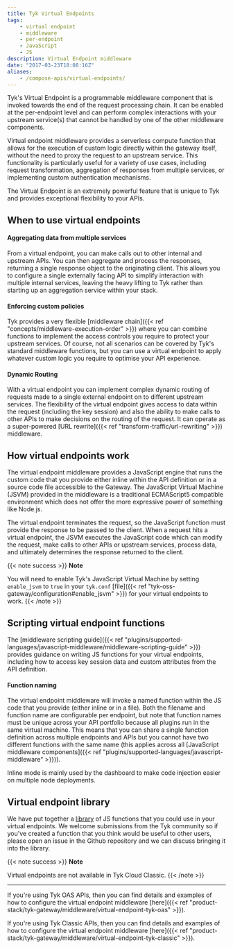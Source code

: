 ```yaml
---
title: Tyk Virtual Endpoints
tags:
    - virtual endpoint
    - middleware
    - per-endpoint
    - JavaScript
    - JS
description: Virtual Endpoint middleware
date: "2017-03-23T18:08:16Z"
aliases:
    - /compose-apis/virtual-endpoints/
---
```


Tyk's Virtual Endpoint is a programmable middleware component that is invoked towards the end of the request processing chain. It can be enabled at the per-endpoint level and can perform complex interactions with your upstream service(s) that cannot be handled by one of the other middleware components.

Virtual endpoint middleware provides a serverless compute function that allows for the execution of custom logic directly within the gateway itself, without the need to proxy the request to an upstream service. This functionality is particularly useful for a variety of use cases, including request transformation, aggregation of responses from multiple services, or implementing custom authentication mechanisms.

The Virtual Endpoint is an extremely powerful feature that is unique to Tyk and provides exceptional flexibility to your APIs.

## When to use virtual endpoints

#### Aggregating data from multiple services

From a virtual endpoint, you can make calls out to other internal and upstream APIs. You can then aggregate and process the responses, returning a single response object to the originating client. This allows you to configure a single externally facing API to simplify interaction with multiple internal services, leaving the heavy lifting to Tyk rather than starting up an aggregation service within your stack.

#### Enforcing custom policies

Tyk provides a very flexible [middleware chain]({{< ref "concepts/middleware-execution-order" >}}) where you can combine functions to implement the access controls you require to protect your upstream services. Of course, not all scenarios can be covered by Tyk's standard middleware functions, but you can use a virtual endpoint to apply whatever custom logic you require to optimise your API experience.

#### Dynamic Routing

With a virtual endpoint you can implement complex dynamic routing of requests made to a single external endpoint on to different upstream services. The flexibility of the virtual endpoint gives access to data within the request (including the key session) and also the ability to make calls to other APIs to make decisions on the routing of the request. It can operate as a super-powered [URL rewrite]({{< ref "transform-traffic/url-rewriting" >}}) middleware.

## How virtual endpoints work

The virtual endpoint middleware provides a JavaScript engine that runs the custom code that you provide either inline within the API definition or in a source code file accessible to the Gateway. The JavaScript Virtual Machine (JSVM) provided in the middleware is a traditional ECMAScript5 compatible environment which does not offer the more expressive power of something like Node.js.

The virtual endpoint terminates the request, so the JavaScript function must provide the response to be passed to the client. When a request hits a virtual endpoint, the JSVM executes the JavaScript code which can modify the request, make calls to other APIs or upstream services, process data, and ultimately determines the response returned to the client.

{{< note success >}}
**Note**

You will need to enable Tyk's JavaScript Virtual Machine by setting `enable_jsvm` to `true` in your `tyk.conf` [file]({{< ref "tyk-oss-gateway/configuration#enable_jsvm" >}}) for your virtual endpoints to work.
{{< /note >}}

## Scripting virtual endpoint functions

The [middleware scripting guide]({{< ref "plugins/supported-languages/javascript-middleware/middleware-scripting-guide" >}}) provides guidance on writing JS functions for your virtual endpoints, including how to access key session data and custom attributes from the API definition.

#### Function naming

The virtual endpoint middleware will invoke a named function within the JS code that you provide (either inline or in a file). Both the filename and function name are configurable per endpoint, but note that function names must be unique across your API portfolio because all plugins run in the same virtual machine. This means that you can share a single function definition across multiple endpoints and APIs but you cannot have two different functions with the same name (this applies across all [JavaScript middleware components]({{< ref "plugins/supported-languages/javascript-middleware" >}})).

Inline mode is mainly used by the dashboard to make code injection easier on multiple node deployments.

## Virtual endpoint library

We have put together a [library](https://github.com/TykTechnologies/custom-plugins#virtual-endpoints) of JS functions that you could use in your virtual endpoints. We welcome submissions from the Tyk community so if you've created a function that you think would be useful to other users, please open an issue in the Github repository and we can discuss bringing it into the library.

{{< note success >}}
**Note**

Virtual endpoints are not available in Tyk Cloud Classic.
{{< /note >}}

<hr>

If you're using Tyk OAS APIs, then you can find details and examples of how to configure the virtual endpoint middleware [here]({{< ref "product-stack/tyk-gateway/middleware/virtual-endpoint-tyk-oas" >}}).

If you're using Tyk Classic APIs, then you can find details and examples of how to configure the virtual endpoint middleware [here]({{< ref "product-stack/tyk-gateway/middleware/virtual-endpoint-tyk-classic" >}}).

<!-- proposed "summary box" to be shown graphically on each middleware page
 ## Virtual Endpoint middleware summary
  - The Virtual Endpoint middleware is an optional stage in Tyk's API Request processing chain, sitting between the [TBC]() and [TBC]() middleware.
  - The Virtual Endpoint middleware can be configured at the per-endpoint level within the API Definition and is supported by the API Designer within the Tyk Dashboard. 
 -->
